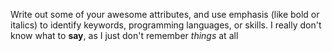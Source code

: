 Write out some of your awesome attributes, and use emphasis (like bold or italics) to identify keywords, programming languages, or skills. 
I really don't know what to **say**, 
as I just don't remember _things_ at all
